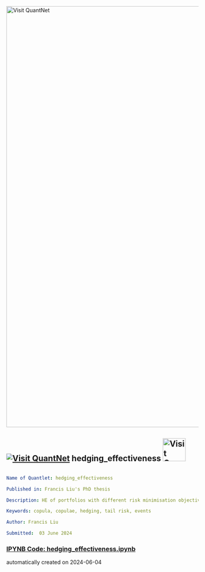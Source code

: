 [<img src="https://github.com/QuantLet/Styleguide-and-FAQ/blob/master/pictures/banner.png" width="1100" alt="Visit QuantNet">](http://quantlet.de/)

## [<img src="https://github.com/QuantLet/Styleguide-and-FAQ/blob/master/pictures/qloqo.png" alt="Visit QuantNet">](http://quantlet.de/) **hedging_effectiveness** [<img src="https://github.com/QuantLet/Styleguide-and-FAQ/blob/master/pictures/QN2.png" width="60" alt="Visit QuantNet 2.0">](http://quantlet.de/)

```yaml

Name of Quantlet: hedging_effectiveness

Published in: Francis Liu's PhD thesis

Description: HE of portfolios with different risk minimisation objectives evaluated by the cor- responding risk minimisation objectives. The boxplots indicate the the median, upper quartile, lower quartile, minimum and maximum of the bootstrapped HE. The HE of BTC-involved spots are significantly higher than that of BTC-not-involved spots.

Keywords: copula, copulae, hedging, tail risk, events

Author: Francis Liu

Submitted:  03 June 2024

```

### [IPYNB Code: hedging_effectiveness.ipynb](hedging_effectiveness.ipynb)


automatically created on 2024-06-04